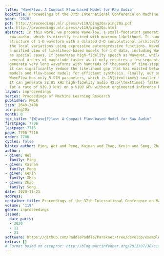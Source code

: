 ```yaml
---
title: 'WaveFlow: A Compact Flow-based Model for Raw Audio'
booktitle: Proceedings of the 37th International Conference on Machine Learning
year: '2020'
pdf: http://proceedings.mlr.press/v119/ping20a/ping20a.pdf
url: http://proceedings.mlr.press/v119/ping20a.html
abstract: In this work, we propose WaveFlow, a small-footprint generative flow for
  raw audio, which is directly trained with maximum likelihood. It handles the long-range
  structure of 1-D waveform with a dilated 2-D convolutional architecture, while modeling
  the local variations using expressive autoregressive functions. WaveFlow provides
  a unified view of likelihood-based models for 1-D data, including WaveNet and WaveGlow
  as special cases. It generates high-fidelity speech as WaveNet, while synthesizing
  several orders of magnitude faster as it only requires a few sequential steps to
  generate very long waveforms with hundreds of thousands of time-steps. Furthermore,
  it can significantly reduce the likelihood gap that has existed between autoregressive
  models and flow-based models for efficient synthesis. Finally, our small-footprint
  WaveFlow has only 5.91M parameters, which is 15{\texttimes} smaller than WaveGlow.
  It can generate 22.05 kHz high-fidelity audio 42.6{\texttimes} faster than real-time
  (at a rate of 939.3 kHz) on a V100 GPU without engineered inference kernels.
layout: inproceedings
series: Proceedings of Machine Learning Research
publisher: PMLR
issn: 2640-3498
id: ping20a
month: 0
tex_title: "{W}ave{F}low: A Compact Flow-based Model for Raw Audio"
firstpage: 7706
lastpage: 7716
page: 7706-7716
order: 7706
cycles: false
bibtex_author: Ping, Wei and Peng, Kainan and Zhao, Kexin and Song, Zhao
author:
- given: Wei
  family: Ping
- given: Kainan
  family: Peng
- given: Kexin
  family: Zhao
- given: Zhao
  family: Song
date: 2020-11-21
address: 
container-title: Proceedings of the 37th International Conference on Machine Learning
volume: '119'
genre: inproceedings
issued:
  date-parts:
  - 2020
  - 11
  - 21
software: https://github.com/PaddlePaddle/Parakeet/tree/develop/examples/waveflow
extras: []
# Format based on citeproc: http://blog.martinfenner.org/2013/07/30/citeproc-yaml-for-bibliographies/
---
```

